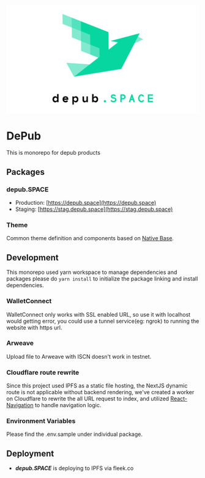 ![depub.SPACE](/packages/depub.space/public/app-logo.png)

# DePub

This is monorepo for depub products

## Packages

### depub.SPACE

- Production: [https://depub.space](https://depub.space)
- Staging: [https://stag.depub.space](https://stag.depub.space)

### Theme

Common theme definition and components based on [Native Base](https://nativebase.io/).

## Development

This monorepo used yarn workspace to manage dependencies and packages please do `yarn install` to initialize the package linking and install dependencies.

### WalletConnect

WalletConnect only works with SSL enabled URL, so use it with localhost would getting error, you could use a tunnel service(eg: ngrok) to running the website with https url.

### Arweave

Upload file to Arweave with ISCN doesn't work in testnet.

### Cloudflare route rewrite

Since this project used IPFS as a static file hosting, the NextJS dynamic route is not applicable without backend rendering, we've created a worker on Cloudflare to rewrite the all URL request to index, and utilized [React-Navigation](https://reactnavigation.org/) to handle navigation logic.

### Environment Variables

Please find the .env.sample under individual package.

## Deployment

- **_depub.SPACE_** is deploying to IPFS via fleek.co
